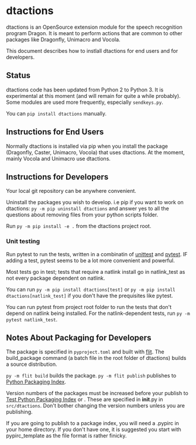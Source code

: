 # dtactions

dtactions is an OpenSource extension module for the speech recognition program Dragon.
It is meant to perform actions that are common to other packages like Dragonfly, Unimacro and Vocola.

This document describes how to instlall dtactions for end users and for developers.

## Status

dtactions code has been updated from Python 2 to Python 3. It is experimental at this moment (and will remain for quite a while probably). Some modules are used more frequently, especially `sendkeys.py`.

You can `pip install dtactions` manually.

## Instructions for End Users

Normally dtactions is installed via pip when you install the package (Dragonfly, Caster, Unimacro, Vocola) that uses dtactions. At the moment, mainly Vocola and Unimacro use dtactions.

## Instructions for Developers

Your local git repository can be anywhere convenient. 

Uninstall the packages you wish to develop. i.e pip if you want to work on dtactions:
  `py -m pip uninstall dtactions` and answer yes to all the questions about removing files from your python scripts folder.

Run `py -m pip install -e .`  from the dtactions project root.  


### Unit testing
Run pytest to run the tests, written in a combinatin of [unittest](https://docs.python.org/3/library/unittest.html) 
and [pytest](https://docs.pytest.org/).  IF adding a test, pytest seems to be a lot more convenient and powerful.

Most tests go in test;  tests that require a natlink install go in natlink_test as not every package dependent on natlink.  

You can run `py -m pip install dtactions[test]` or `py -m pip install dtactions[natlink_test]` if you don't have the prequisites like pytest.  

You can run pytest from project root folder to run the tests that don't depend on natlink being installed.  For the natlink-dependent tests, run 
`py -m pytest natlink_test`.  

## Notes About Packaging for Developers

The package is specified in `pyproject.toml` and built with [flit](https://pypi.org/project/flit/). The build_package command
(a batch file in the root folder of dtactions) builds a source distribution.

`py -m flit build` builds the package.  `py -m flit publish` publishes to [Python Packaging Index](https://pypi.org/).


 
Version numbers of the packages must be increased before your publish to [Test Python Packaging Index](https://test.pypi.org/)
or . These are specified in **init**.py in `src/dtactions`. Don't bother changing the
version numbers unless you are publishing.

If you are going to publish to a package index, you will need a .pypirc in your home directory. If you don't have one,
it is suggested you start with pypirc_template as the file format is rather finicky.
